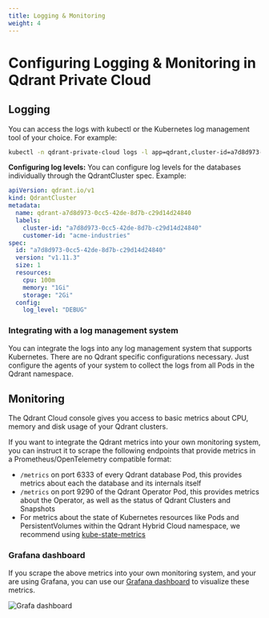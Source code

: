 ```yaml
---
title: Logging & Monitoring
weight: 4
---
```


# Configuring Logging & Monitoring in Qdrant Private Cloud

## Logging

You can access the logs with kubectl or the Kubernetes log management tool of your choice. For example:

```bash
kubectl -n qdrant-private-cloud logs -l app=qdrant,cluster-id=a7d8d973-0cc5-42de-8d7b-c29d14d24840
```

**Configuring log levels:** You can configure log levels for the databases individually through the QdrantCluster spec. Example:

```yaml
apiVersion: qdrant.io/v1
kind: QdrantCluster
metadata:
  name: qdrant-a7d8d973-0cc5-42de-8d7b-c29d14d24840
  labels:
    cluster-id: "a7d8d973-0cc5-42de-8d7b-c29d14d24840"
    customer-id: "acme-industries"
spec:
  id: "a7d8d973-0cc5-42de-8d7b-c29d14d24840"
  version: "v1.11.3"
  size: 1
  resources:
    cpu: 100m
    memory: "1Gi"
    storage: "2Gi"
  config:
    log_level: "DEBUG"
```

### Integrating with a log management system

You can integrate the logs into any log management system that supports Kubernetes. There are no Qdrant specific configurations necessary. Just configure the agents of your system to collect the logs from all Pods in the Qdrant namespace.

## Monitoring

The Qdrant Cloud console gives you access to basic metrics about CPU, memory and disk usage of your Qdrant clusters.

If you want to integrate the Qdrant metrics into your own monitoring system, you can instruct it to scrape the following endpoints that provide metrics in a Prometheus/OpenTelemetry compatible format:

* `/metrics` on port 6333 of every Qdrant database Pod, this provides metrics about each the database and its internals itself
* `/metrics` on port 9290 of the Qdrant Operator Pod, this provides metrics about the Operator, as well as the status of Qdrant Clusters and Snapshots
* For metrics about the state of Kubernetes resources like Pods and PersistentVolumes within the Qdrant Hybrid Cloud namespace, we recommend using [kube-state-metrics](https://github.com/kubernetes/kube-state-metrics)

### Grafana dashboard

If you scrape the above metrics into your own monitoring system, and your are using Grafana, you can use our [Grafana dashboard](https://github.com/qdrant/qdrant-cloud-grafana-dashboard) to visualize these metrics.

![Grafa dashboard](/documentation/cloud/cloud-grafana-dashboard.png)

